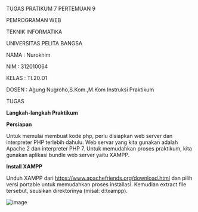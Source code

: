 TUGAS PRATIKUM 7 PERTEMUAN 9

PEMROGRAMAN WEB

TEKNIK INFORMATIKA

UNIVERSITAS PELITA BANGSA

NAMA : Nurokhim

NIM : 312010064

KELAS : TI.20.D1

DOSEN : Agung Nugroho,S.Kom.,M.Kom Instruksi Praktikum

TUGAS

<b>Langkah-langkah Praktikum</b>

<b>Persiapan</b>

Untuk memulai membuat kode php, perlu disiapkan web server dan interpreter PHP 
terlebih dahulu. Web servar yang kita gunakan adalah Apache 2 dan interpreter PHP 7. 
Untuk memudahkan proses praktikum, kita gunakan aplikasi bundle web server yaitu 
XAMPP.

<b>Install XAMPP</b>

Unduh XAMPP dari https://www.apachefriends.org/download.html dan pilih versi 
portable untuk memudahkan proses installasi. Kemudian extract file tersebut, seusikan 
direktorinya (misal: d:\xampp).

![image](https://user-images.githubusercontent.com/101801920/169315763-cd184649-50f9-4c1b-b1cf-966fad01a1d4.png)



